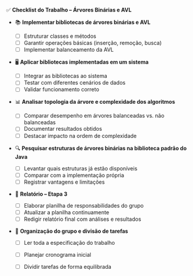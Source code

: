 ✅ **Checklist do Trabalho – Árvores Binárias e AVL**

* 📚 **Implementar bibliotecas de árvores binárias e AVL**

  * [ ] Estruturar classes e métodos
  * [ ] Garantir operações básicas (inserção, remoção, busca)
  * [ ] Implementar balanceamento da AVL

* 🖥️ **Aplicar bibliotecas implementadas em um sistema**

  * [ ] Integrar as bibliotecas ao sistema
  * [ ] Testar com diferentes cenários de dados
  * [ ] Validar funcionamento correto

* 📊 **Analisar topologia da árvore e complexidade dos algoritmos**

  * [ ] Comparar desempenho em árvores balanceadas vs. não balanceadas
  * [ ] Documentar resultados obtidos
  * [ ] Destacar impacto na ordem de complexidade

* 🔍 **Pesquisar estruturas de árvores binárias na biblioteca padrão do Java**

  * [ ] Levantar quais estruturas já estão disponíveis
  * [ ] Comparar com a implementação própria
  * [ ] Registrar vantagens e limitações

* 📝 **Relatório – Etapa 3**

  * [ ] Elaborar planilha de responsabilidades do grupo
  * [ ] Atualizar a planilha continuamente
  * [ ] Redigir relatório final com análises e resultados

* 👥 **Organização do grupo e divisão de tarefas**

  * [ ] Ler toda a especificação do trabalho
  * [ ] Planejar cronograma inicial
  * [ ] Dividir tarefas de forma equilibrada




